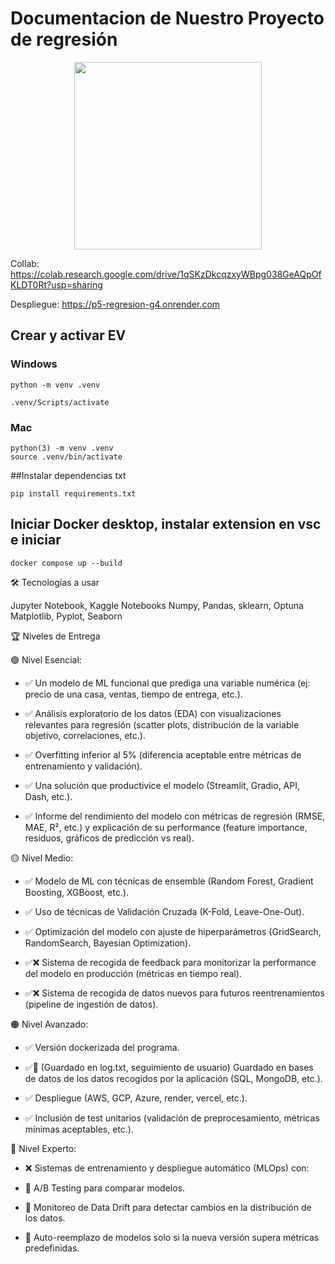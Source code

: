 # Documentacion de Nuestro Proyecto de regresión

<center>
<img src="https://github.com/user-attachments/assets/fc7e8638-a11c-493d-b3cf-a9845c3d02c6" width="300">
</center>

Collab:
https://colab.research.google.com/drive/1qSKzDkcqzxyWBpg038GeAQpOfKLDT0Rt?usp=sharing

Despliegue:
https://p5-regresion-g4.onrender.com

## Crear y activar EV 
### Windows
```
python -m venv .venv

.venv/Scripts/activate
```


### Mac
```
python(3) -m venv .venv
source .venv/bin/activate
```

##Instalar dependencias txt

```
pip install requirements.txt
```


## Iniciar Docker desktop, instalar extension en vsc e iniciar
```
docker compose up --build
```


🛠️ Tecnologías a usar

Jupyter Notebook, Kaggle Notebooks
Numpy, Pandas, sklearn, Optuna
Matplotlib, Pyplot, Seaborn

🏆 Niveles de Entrega

🟢 Nivel Esencial:

  - ✅ Un modelo de ML funcional que prediga una variable numérica (ej: precio de una casa, ventas, tiempo de entrega, etc.).
  
  - ✅ Análisis exploratorio de los datos (EDA) con visualizaciones relevantes para regresión (scatter plots, distribución de la variable objetivo, correlaciones, etc.).
  
  - ✅ Overfitting inferior al 5% (diferencia aceptable entre métricas de entrenamiento y validación).
  
  - ✅ Una solución que productivice el modelo (Streamlit, Gradio, API, Dash, etc.).
  
  - ✅ Informe del rendimiento del modelo con métricas de regresión (RMSE, MAE, R², etc.) y explicación de su performance (feature importance, residuos, gráficos de predicción vs real).


🟡 Nivel Medio:

- ✅ Modelo de ML con técnicas de ensemble (Random Forest, Gradient Boosting, XGBoost, etc.).

- ✅ Uso de técnicas de Validación Cruzada (K-Fold, Leave-One-Out).

- ✅ Optimización del modelo con ajuste de hiperparámetros (GridSearch, RandomSearch, Bayesian Optimization).

- ✅❌ Sistema de recogida de feedback para monitorizar la performance del modelo en producción (métricas en tiempo real).

- ✅❌ Sistema de recogida de datos nuevos para futuros reentrenamientos (pipeline de ingestión de datos).


🟠 Nivel Avanzado:

- ✅ Versión dockerizada del programa.

- ✅🔸 (Guardado en log.txt, seguimiento de usuario) Guardado en bases de datos de los datos recogidos por la aplicación (SQL, MongoDB, etc.).

- ✅ Despliegue (AWS, GCP, Azure, render, vercel, etc.).

- ✅ Inclusión de test unitarios (validación de preprocesamiento, métricas mínimas aceptables, etc.).


🔴 Nivel Experto:

- ❌ Sistemas de entrenamiento y despliegue automático (MLOps) con:

- 🔹 A/B Testing para comparar modelos.

- 🔹 Monitoreo de Data Drift para detectar cambios en la distribución de los datos.

- 🔹 Auto-reemplazo de modelos solo si la nueva versión supera métricas predefinidas.





